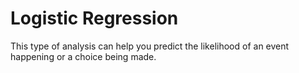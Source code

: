 # Logistic Regression
This type of analysis can help you predict the likelihood of an event happening or a choice being made.
